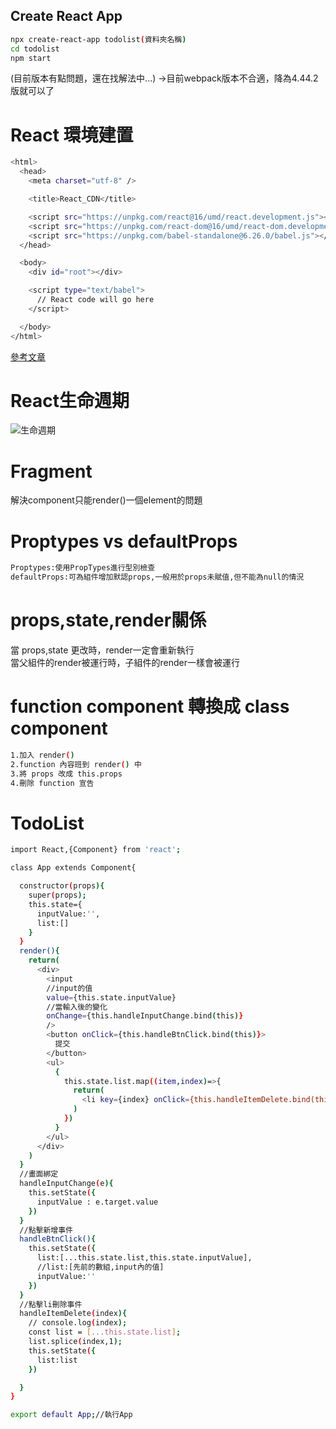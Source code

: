 <h2>Create React App</h2>

```bash
npx create-react-app todolist(資料夾名稱)
cd todolist
npm start
```
(目前版本有點問題，還在找解法中...)
->目前webpack版本不合適，降為4.44.2版就可以了

<h1>React 環境建置</h1>

```bash
<html>
  <head>
    <meta charset="utf-8" />

    <title>React_CDN</title>

    <script src="https://unpkg.com/react@16/umd/react.development.js"></script>
    <script src="https://unpkg.com/react-dom@16/umd/react-dom.development.js"></script>
    <script src="https://unpkg.com/babel-standalone@6.26.0/babel.js"></script>
  </head>

  <body>
    <div id="root"></div>

    <script type="text/babel">
      // React code will go here
    </script>

  </body>
</html>
```

[參考文章](https://askie.today/react-setting-cdn-and-creatreactapp/)

<h1>React生命週期</h1>

![生命週期](https://ithelp.ithome.com.tw/upload/images/20181203/20112494N2SZZRYeMV.png)

<h1>Fragment</h1>
解決component只能render()一個element的問題

<h1>Proptypes vs defaultProps</h1>

```bash
Proptypes:使用PropTypes進行型別檢查
defaultProps:可為組件增加默認props,一般用於props未賦值,但不能為null的情況
```

<h1>props,state,render關係</h1>

當 props,state 更改時，render一定會重新執行<br>
當父組件的render被運行時，子組件的render一樣會被運行

<h1>function component 轉換成 class component</h1>

```bash
1.加入 render()
2.function 內容班到 render() 中
3.將 props 改成 this.props
4.刪除 function 宣告
```
<h1>TodoList</h1>

```bash
import React,{Component} from 'react';

class App extends Component{

  constructor(props){
    super(props);
    this.state={
      inputValue:'',
      list:[]
    }
  }
  render(){
    return(
      <div>
        <input 
        //input的值
        value={this.state.inputValue}
        //當輸入後的變化
        onChange={this.handleInputChange.bind(this)}
        />
        <button onClick={this.handleBtnClick.bind(this)}>
          提交
        </button>
        <ul>
          {
            this.state.list.map((item,index)=>{
              return(
                <li key={index} onClick={this.handleItemDelete.bind(this,index)}>{item}</li>
              ) 
            })
          }
        </ul>
      </div>
    )
  }
  //畫面綁定
  handleInputChange(e){
    this.setState({
      inputValue : e.target.value
    })
  }
  //點擊新增事件
  handleBtnClick(){
    this.setState({
      list:[...this.state.list,this.state.inputValue],
      //list:[先前的數組,input內的值]
      inputValue:''
    })
  }
  //點擊li刪除事件
  handleItemDelete(index){
    // console.log(index);
    const list = [...this.state.list];
    list.splice(index,1);
    this.setState({
      list:list
    })

  }
}

export default App;//執行App
```

